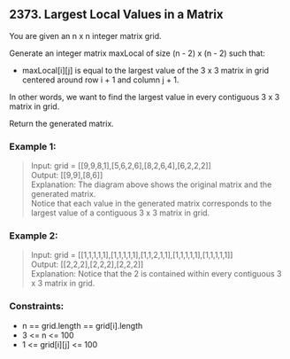 ## 2373. Largest Local Values in a Matrix

You are given an n x n integer matrix grid.

Generate an integer matrix maxLocal of size (n - 2) x (n - 2) such that:

- maxLocal[i][j] is equal to the largest value of the 3 x 3 matrix in grid centered around row i + 1 and column j + 1.

In other words, we want to find the largest value in every contiguous 3 x 3 matrix in grid.

Return the generated matrix.

### Example 1:

> Input: grid = [[9,9,8,1],[5,6,2,6],[8,2,6,4],[6,2,2,2]]<br/>
> Output: [[9,9],[8,6]]<br/>
> Explanation: The diagram above shows the original matrix and the generated matrix.<br/>
> Notice that each value in the generated matrix corresponds to the largest value of a contiguous 3 x 3 matrix in grid.

### Example 2:

> Input: grid = [[1,1,1,1,1],[1,1,1,1,1],[1,1,2,1,1],[1,1,1,1,1],[1,1,1,1,1]]<br/>
> Output: [[2,2,2],[2,2,2],[2,2,2]]<br/>
> Explanation: Notice that the 2 is contained within every contiguous 3 x 3 matrix in grid.

### Constraints:

- n == grid.length == grid[i].length
- 3 <= n <= 100
- 1 <= grid[i][j] <= 100